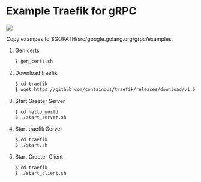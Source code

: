 # Example Traefik for gRPC

![](https://docs.traefik.io/img/grpc.svg)

Copy exampes to $GOPATH/src/google.golang.org/grpc/examples.

1. Gen certs

    ```bash
    $ gen_certs.sh
    ```

1. Download traefik

    ```bash
    $ cd traefik
    $ wget https://github.com/containous/traefik/releases/download/v1.6.6/traefik_linux-amd64 -o traefik
    ```

1. Start Greeter Server

    ```bash
    $ cd hello_world
    $ ./start_server.sh
    ```

1. Start traefik Server

    ```bash
    $ cd traefik
    $ ./start.sh
    ```

1. Start Greeter Client

    ```bash
    $ cd traefik
    $ ./start_client.sh
    ```
